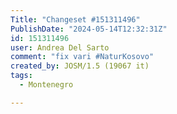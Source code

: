 ```yaml
---
Title: "Changeset #151311496"
PublishDate: "2024-05-14T12:32:31Z"
id: 151311496
user: Andrea Del Sarto
comment: "fix vari #NaturKosovo"
created_by: JOSM/1.5 (19067 it)
tags:
  - Montenegro

---
```

